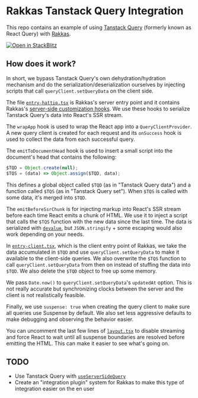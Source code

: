 # Rakkas Tanstack Query Integration

This repo contains an example of using [Tanstack Query](https://tanstack.com/query) (formerly known as React Query) with [Rakkas](https://rakkasjs.org).

[![Open in StackBlitz](https://developer.stackblitz.com/img/open_in_stackblitz.svg)](https://stackblitz.com/github/rakkasjs/tanstack-query)

## How does it work?

In short, we bypass Tanstack Query's own dehydration/hydration mechanism and do the serialization/deserialization ourselves by injecting scripts that call `queryClient.setQueryData` on the client side.

The file [`entry-hattip.tsx`](./src/entry-hattip.tsx) is Rakkas's server entry point and it contains Rakkas's [server-side customization hooks](https://rakkasjs.org/guide/hattip-entry). We use these hooks to serialize Tanstack Query's data into React's SSR stream.

The `wrapApp` hook is used to wrap the React app into a `QueryClientProvider`. A new query client is created for each request and its `onSuccess` hook is used to collect the data from each successful query.

The `emitToDocumentHead` hook is used to insert a small script into the document's head that contains the following:

```js
$TQD = Object.create(null);
$TQS = (data) => Object.assign($TQD, data);
```

This defines a global object called `$TQD` (as in "Tanstack Query data") and a function called `$TQS` (as in "Tanstack Query set"). When `$TQS` is called with some data, it's merged into `$TQD`.

The `emitBeforeSsrChunk` is for injecting markup into React's SSR stream before each time React emits a chunk of HTML. We use it to inject a script that calls the `$TQS` function with the new data since the last time. The data is serialized with [`devalue`](https://github.com/Rich-Harris/devalue), but `JSON.stringify` + some escaping would also work depending on your needs.

In [`entry-client.tsx`](./src/entry-client.tsx), which is the client entry point of Rakkas, we take the data accumulated in `$TQD` and use `queryClient.setQueryData` to make it available to the client-side queries. We also overwrite the `$TQS` function to call `queryClient.setQueryData` from then on instead of stuffing the data into `$TQD`. We also delete the `$TQD` object to free up some memory.

We pass `Date.now()` to `queryClient.setQueryData`'s `updatedAt` option. This is not really accurate but synchronizing clocks between the server and the client is not realistically feasible.

Finally, we use `suspense: true` when creating the query client to make sure all queries use Suspense by default. We also set less aggressive defaults to make debugging and observing the behavior easier.

You can uncomment the last few lines of [`layout.tsx`](./src/routes/layout.tsx) to disable streaming and force React to wait until all suspense boundaries are resolved before emitting the HTML. This can make it easier to see what's going on.

## TODO

- Use Tanstack Query with [`useServerSideQuery`](https://rakkasjs.org/guide/use-server-side-query)
- Create an "integration plugin" system for Rakkas to make this type of integration easier on the en user
